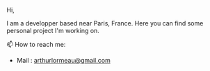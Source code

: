 Hi, 

I am a developper based near Paris, France. Here you can find some personal project I'm working on.

📫 How to reach me: 
  - Mail : arthurlormeau@gmail.com
